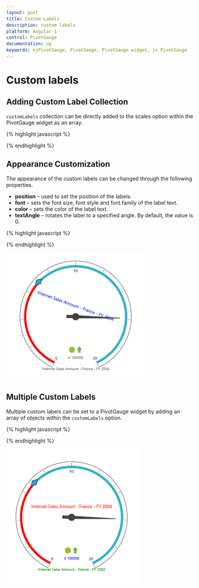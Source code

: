 ```yaml
---
layout: post
title: Custom-Labels
description: custom labels
platform: Angular-1
control: PivotGauge
documentation: ug
keywords: ejPivotGauge, PivotGauge, PivotGauge widget, js PivotGauge 
---
```


# Custom labels

## Adding Custom Label Collection

`customLabels` collection can be directly added to the scales option within the PivotGauge widget as an array.

{% highlight javascript %}

<div ng-controller="PivotGaugeCtrl">
    <div id="PivotGauge1" ej-pivotgauge e-scales="scales" />
</div>
<script>
    var scale= [{
        //..
        customLabels: [{
            position: {
                x: 180,
                y: 290
            }
        }]
    }];
    angular.module('PivotGaugeApp', ['ejangular']).controller('PivotGaugeCtrl', function ($scope) {
        //..
        $scope.scales = scale;
    });
</script>

{% endhighlight %}

## Appearance Customization

The appearance of the custom labels can be changed through the following properties.

* **position** – used to set the position of the labels.
* **font** – sets the font size, font style and font family of the label text.
* **color** – sets the color of the label text.
* **textAngle** – rotates the label to a specified angle. By default, the value is 0.

{% highlight javascript %}

<script>
    var scale= [{
        //..
        customLabels: [{
            position: {
                x: 180,
                y: 320
            },
            font: {
                size: "12px",
                fontFamily: "Segoe UI",
                fontStyle: "Normal"
            },
            color: "blue",
            textAngle: 20
        }]
    }];
    angular.module('PivotGaugeApp', ['ejangular']).controller('PivotGaugeCtrl', function ($scope) {
        //..
        $scope.scales = scale;
    });
</script>

{% endhighlight %}

![](Custom-Labels_images/AppearanceCustomization.png) 

## Multiple Custom Labels

Multiple custom labels can be set to a PivotGauge widget by adding an array of objects within the `customLabels` option. 

{% highlight javascript %}

<script>
    var scale= [{
        //..
        customLabels: [{
            color: "Red",
            font: {
            size: "12px",
            fontFamily: "Segoe UI",
            fontStyle: "Normal"
            },
            position: {
                x: 180,
                y: 150
            }
        },{
            color: "Green",
            font: {
            size: "10px",
            fontFamily: "Segoe UI",
            fontStyle: "Normal"
            },
            position: {
                x: 180,
                y: 320
            }
        },{
            color: "Blue",
            font: {
            size: "10px",
            fontFamily: "Segoe UI",
            fontStyle: "Normal"
            },
            position: {
                x: 180,
                y: 290
            }
        }]
    }];
    angular.module('PivotGaugeApp', ['ejangular']).controller('PivotGaugeCtrl', function ($scope) {
        //..
        $scope.scales = scale;
    });
</script>

{% endhighlight %}

![](Custom-Labels_images/MultipleCustomLabels.png) 
